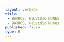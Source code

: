 ```yaml
---
layout: verbete
title:
 - BARROS, HELVIDIO NUNES
 - BARROS, Helvídio Nunes
published: false
type: R
---
```


